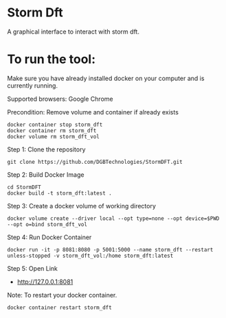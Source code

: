 # Storm Dft

A graphical interface to interact with storm dft. 


# To run the tool:

Make sure you have already installed docker on your computer and is currently running. 

Supported browsers: Google Chrome

Precondition: Remove volume and container if already exists

```
docker container stop storm_dft
docker container rm storm_dft
docker volume rm storm_dft_vol
```

Step 1: Clone the repository

```
git clone https://github.com/DGBTechnologies/StormDFT.git
```

Step 2: Build Docker Image

```
cd StormDFT 
docker build -t storm_dft:latest .
```


Step 3: Create a docker volume of working directory

```
docker volume create --driver local --opt type=none --opt device=$PWD --opt o=bind storm_dft_vol
```

Step 4: Run Docker Container

```
docker run -it -p 8081:8080 -p 5001:5000 --name storm_dft --restart unless-stopped -v storm_dft_vol:/home storm_dft:latest
```

Step 5: Open Link 

- http://127.0.0.1:8081


Note: To restart your docker container.

```
docker container restart storm_dft
```

